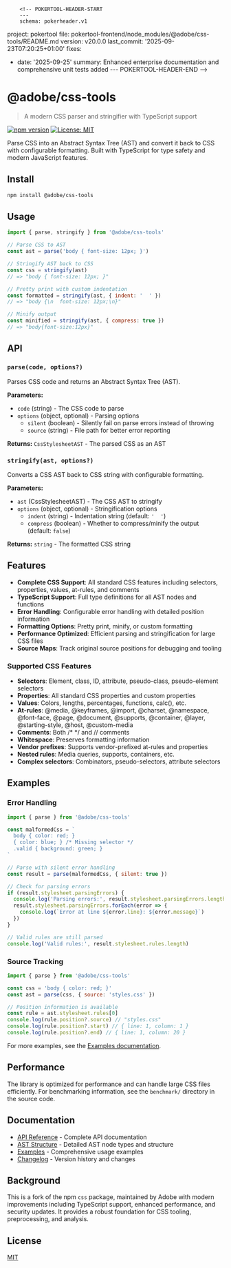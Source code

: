         <!-- POKERTOOL-HEADER-START
        ---
        schema: pokerheader.v1
project: pokertool
file: pokertool-frontend/node_modules/@adobe/css-tools/README.md
version: v20.0.0
last_commit: '2025-09-23T07:20:25+01:00'
fixes:
- date: '2025-09-25'
  summary: Enhanced enterprise documentation and comprehensive unit tests added
        ---
        POKERTOOL-HEADER-END -->
# @adobe/css-tools

> A modern CSS parser and stringifier with TypeScript support

[![npm version](https://badge.fury.io/js/%40adobe%2Fcss-tools.svg)](https://badge.fury.io/js/%40adobe%2Fcss-tools)
[![License: MIT](https://img.shields.io/badge/License-MIT-yellow.svg)](https://opensource.org/licenses/MIT)

Parse CSS into an Abstract Syntax Tree (AST) and convert it back to CSS with configurable formatting. Built with TypeScript for type safety and modern JavaScript features.

## Install

```bash
npm install @adobe/css-tools
```

## Usage

```js
import { parse, stringify } from '@adobe/css-tools'

// Parse CSS to AST
const ast = parse('body { font-size: 12px; }')

// Stringify AST back to CSS
const css = stringify(ast)
// => "body { font-size: 12px; }"

// Pretty print with custom indentation
const formatted = stringify(ast, { indent: '  ' })
// => "body {\n  font-size: 12px;\n}"

// Minify output
const minified = stringify(ast, { compress: true })
// => "body{font-size:12px}"
```

## API

### `parse(code, options?)`

Parses CSS code and returns an Abstract Syntax Tree (AST).

**Parameters:**
- `code` (string) - The CSS code to parse
- `options` (object, optional) - Parsing options
  - `silent` (boolean) - Silently fail on parse errors instead of throwing
  - `source` (string) - File path for better error reporting

**Returns:** `CssStylesheetAST` - The parsed CSS as an AST

### `stringify(ast, options?)`

Converts a CSS AST back to CSS string with configurable formatting.

**Parameters:**
- `ast` (CssStylesheetAST) - The CSS AST to stringify
- `options` (object, optional) - Stringification options
  - `indent` (string) - Indentation string (default: `'  '`)
  - `compress` (boolean) - Whether to compress/minify the output (default: `false`)

**Returns:** `string` - The formatted CSS string

## Features

- **Complete CSS Support**: All standard CSS features including selectors, properties, values, at-rules, and comments
- **TypeScript Support**: Full type definitions for all AST nodes and functions
- **Error Handling**: Configurable error handling with detailed position information
- **Formatting Options**: Pretty print, minify, or custom formatting
- **Performance Optimized**: Efficient parsing and stringification for large CSS files
- **Source Maps**: Track original source positions for debugging and tooling

### Supported CSS Features

- **Selectors**: Element, class, ID, attribute, pseudo-class, pseudo-element selectors
- **Properties**: All standard CSS properties and custom properties
- **Values**: Colors, lengths, percentages, functions, calc(), etc.
- **At-rules**: @media, @keyframes, @import, @charset, @namespace, @font-face, @page, @document, @supports, @container, @layer, @starting-style, @host, @custom-media
- **Comments**: Both /* */ and // comments
- **Whitespace**: Preserves formatting information
- **Vendor prefixes**: Supports vendor-prefixed at-rules and properties
- **Nested rules**: Media queries, supports, containers, etc.
- **Complex selectors**: Combinators, pseudo-selectors, attribute selectors

## Examples

### Error Handling

```js
import { parse } from '@adobe/css-tools'

const malformedCss = `
  body { color: red; }
  { color: blue; } /* Missing selector */
  .valid { background: green; }
`

// Parse with silent error handling
const result = parse(malformedCss, { silent: true })

// Check for parsing errors
if (result.stylesheet.parsingErrors) {
  console.log('Parsing errors:', result.stylesheet.parsingErrors.length)
  result.stylesheet.parsingErrors.forEach(error => {
    console.log(`Error at line ${error.line}: ${error.message}`)
  })
}

// Valid rules are still parsed
console.log('Valid rules:', result.stylesheet.rules.length)
```

### Source Tracking

```js
import { parse } from '@adobe/css-tools'

const css = 'body { color: red; }'
const ast = parse(css, { source: 'styles.css' })

// Position information is available
const rule = ast.stylesheet.rules[0]
console.log(rule.position?.source) // "styles.css"
console.log(rule.position?.start) // { line: 1, column: 1 }
console.log(rule.position?.end) // { line: 1, column: 20 }
```

For more examples, see the [Examples documentation](docs/EXAMPLES.md).

## Performance

The library is optimized for performance and can handle large CSS files efficiently. For benchmarking information, see the `benchmark/` directory in the source code.

## Documentation

- [API Reference](docs/API.md) - Complete API documentation
- [AST Structure](docs/AST.md) - Detailed AST node types and structure
- [Examples](docs/EXAMPLES.md) - Comprehensive usage examples
- [Changelog](docs/CHANGELOG.md) - Version history and changes

## Background

This is a fork of the npm `css` package, maintained by Adobe with modern improvements including TypeScript support, enhanced performance, and security updates. It provides a robust foundation for CSS tooling, preprocessing, and analysis.

## License

[MIT](LICENSE)
